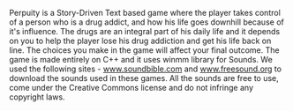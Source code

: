 Perpuity is a Story-Driven Text based game where the player takes control of a person who is a drug addict, and how his life goes downhill because of it's influence. The drugs are an integral part of his daily life and it depends on you to help the player lose his drug addiction and get his life back on line. The choices you make in the game will affect your final outcome.
The game is made entirely on C++ and it uses winmm library for Sounds. 
We used the following sites - www.soundbible.com and www.freesound.org to download the sounds used in these games. All the sounds are free to use, come under the Creative Commons license and do not infringe any copyright laws.
